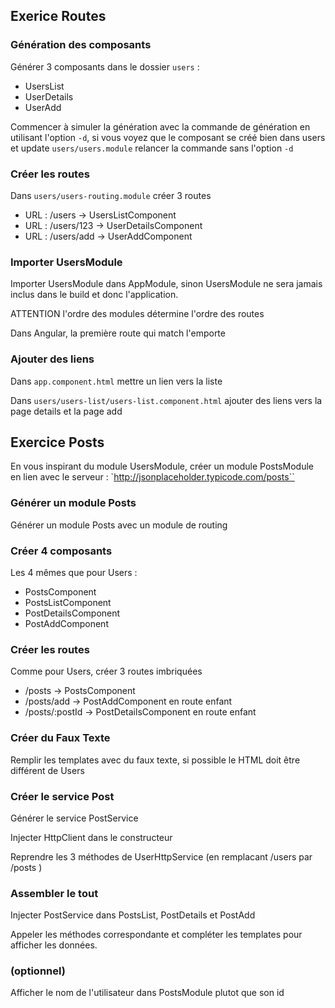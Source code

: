 ## Exerice Routes

### Génération des composants

Générer 3 composants dans le dossier `users` :

* UsersList
* UserDetails
* UserAdd

Commencer à simuler la génération avec la commande de génération
en utilisant l'option `-d`, si vous voyez que le composant se créé bien
dans users et update `users/users.module` relancer la commande sans l'option `-d`

### Créer les routes

Dans `users/users-routing.module` créer 3 routes

* URL : /users -> UsersListComponent
* URL : /users/123 -> UserDetailsComponent
* URL : /users/add -> UserAddComponent

### Importer UsersModule

 Importer UsersModule dans AppModule, sinon UsersModule ne sera jamais inclus
 dans le build et donc l'application.

 ATTENTION l'ordre des modules détermine l'ordre des routes

 Dans Angular, la première route qui match l'emporte

 ### Ajouter des liens

 Dans `app.component.html` mettre un lien vers la liste

 Dans `users/users-list/users-list.component.html` ajouter des liens vers la
 page details et la page add

 ## Exercice Posts

 En vous inspirant du module UsersModule, créer un module PostsModule en lien avec le serveur : `http://jsonplaceholder.typicode.com/posts``

### Générer un module Posts

Générer un module Posts avec un module de routing

### Créer 4 composants

Les 4 mêmes que pour Users :
* PostsComponent
* PostsListComponent
* PostDetailsComponent
* PostAddComponent

### Créer les routes

Comme pour Users, créer 3 routes imbriquées

- /posts -> PostsComponent
- /posts/add -> PostAddComponent en route enfant
- /posts/:postId -> PostDetailsComponent en route enfant

### Créer du Faux Texte

Remplir les templates avec du faux texte, si possible le HTML doit être différent de Users

### Créer le service Post

Générer le service PostService

Injecter HttpClient dans le constructeur

Reprendre les 3 méthodes de UserHttpService (en remplacant /users par /posts )

### Assembler le tout

Injecter PostService dans PostsList, PostDetails et PostAdd

Appeler les méthodes correspondante et compléter les templates pour afficher les données.


### (optionnel)

Afficher le nom de l'utilisateur dans PostsModule plutot que son id
 